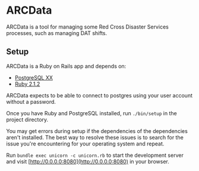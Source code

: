 # ARCData

ARCData is a tool for managing some Red Cross Disaster Services processes, such as managing DAT shifts.

## Setup

ARCData is a Ruby on Rails app and depends on:

- [PostgreSQL XX](http://www.postgresql.org/download/)
- [Ruby 2.1.2](http://www.ruby-lang.org/en/downloads/)

ARCData expects to be able to connect to postgres using your user account without a password.

Once you have Ruby and PostgreSQL installed, run `./bin/setup` in the project directory.

You may get errors during setup if the dependencies of the dependencies aren't installed. The best way to resolve these issues is to search for the issue you're encountering for your operating system and repeat.

Run `bundle exec unicorn -c unicorn.rb` to start the development server and visit [http://0.0.0.0:8080](http://0.0.0.0:8080) in your browser.